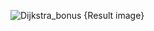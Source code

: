 
![Dijkstra_bonus {Result image}](https://github.com/user-attachments/assets/c6e89318-68b0-4939-bc8c-623e193e6325)
